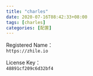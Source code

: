 ```yaml
---
title: "charles"
date: 2020-07-16T08:42:33+08:00
tags: [charles]
categories: [配置]
---
```


Registered Name：  
`https://zhile.io`

License Key：  
`48891cf209c6d32bf4`